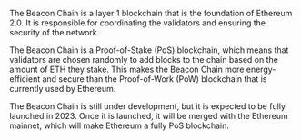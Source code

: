 
The Beacon Chain is a layer 1 blockchain that is the foundation of Ethereum 2.0. It is responsible for coordinating the validators and ensuring the security of the network.

The Beacon Chain is a Proof-of-Stake (PoS) blockchain, which means that validators are chosen randomly to add blocks to the chain based on the amount of ETH they stake. This makes the Beacon Chain more energy-efficient and secure than the Proof-of-Work (PoW) blockchain that is currently used by Ethereum.

The Beacon Chain is still under development, but it is expected to be fully launched in 2023. Once it is launched, it will be merged with the Ethereum mainnet, which will make Ethereum a fully PoS blockchain.
